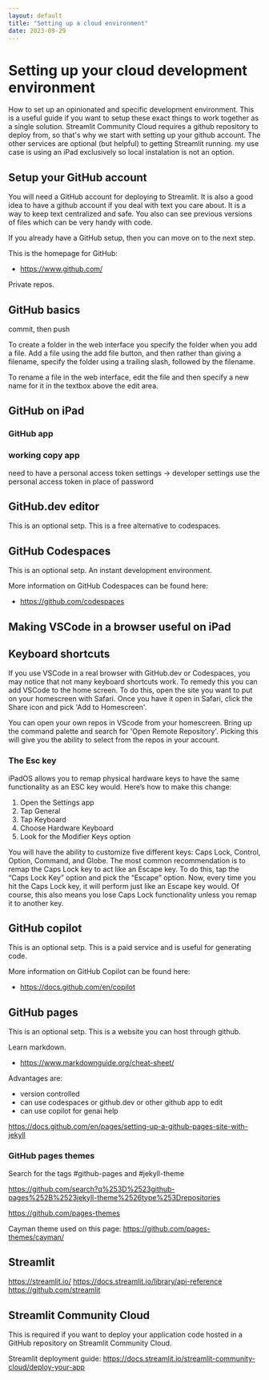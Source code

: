 ```yaml
---
layout: default
title: "Setting up a cloud environment"
date: 2023-09-29
---
```


# Setting up your cloud development environment

How to set up an opinionated and specific development environment. This is a useful guide if you want to setup these exact things to work together as a single solution. Streamlit Community Cloud requires a github repository to deploy from, so that's why we start with setting up your github account. The other services are optional (but helpful) to getting Streamlit running. my use case is using an iPad exclusively so local instalation is not an option.

## Setup your GitHub account

You will need a GitHub account for deploying to Streamlit. It is also a good idea to have a github account if you deal with text you care about. It is a way to keep text centralized and safe. You also can see previous versions of files which can be very handy with code.

If you already have a GitHub setup, then you can move on to the next step.

This is the homepage for GitHub:
- <https://www.github.com/>

Private repos.

## GitHub basics

commit, then push

To create a folder in the web interface you specify the folder when you add a file. Add a file using the add file button, and then rather than giving a filename, specify the folder using a trailing slash, followed by the filename.

To rename a file in the web interface, edit the file and then specify a new name for it in the textbox above the edit area.

## GitHub on iPad

### GitHub app

### working copy app

need to have a personal access token
settings -> developer settings
use the personal access token in place of password


## GitHub.dev editor

This is an optional setp.
This is a free alternative to codespaces.

## GitHub Codespaces

This is an optional setp.
An instant development environment.

More information on GitHub Codespaces can be found here:
- <https://github.com/codespaces>

## Making VSCode in a browser useful on iPad

## Keyboard shortcuts

If you use VSCode in a real browser with GitHub.dev or Codespaces, you may notice that not many keyboard shortcuts work. To remedy this you can add VSCode to the home screen. To do this, open the site you want to put on your homescreen with Safari. Once you have it open in Safari, click the Share icon and pick 'Add to Homescreen'.

You can open your own repos in VScode from your homescreen. Bring up the command palette and search for 'Open Remote Repository'. Picking this will give you the ability to select from the repos in your account.

### The Esc key

iPadOS allows you to remap physical hardware keys to have the same functionality as an ESC key would. Here’s how to make this change:
1. Open the Settings app
1. Tap General
1. Tap Keyboard
1. Choose Hardware Keyboard
1. Look for the Modifier Keys option

You will have the ability to customize five different keys: Caps Lock, Control, Option, Command, and Globe. The most common recommendation is to remap the Caps Lock key to act like an Escape key.  To do this, tap the “Caps Lock Key” option and pick the “Escape” option. Now, every time you hit the Caps Lock key, it will perform just like an Escape key would. Of course, this also means you lose Caps Lock functionality unless you remap it to another key.

## GitHub copilot

This is an optional setp.
This is a paid service and is useful for generating code.

More information on GitHub Copilot can be found here:
- <https://docs.github.com/en/copilot>

## GitHub pages

This is an optional setp.
This is a website you can host through github.

Learn markdown.
- <https://www.markdownguide.org/cheat-sheet/>

Advantages are:
- version controlled
- can use codespaces or github.dev or other github app to edit
- can use copilot for genai help

<https://docs.github.com/en/pages/setting-up-a-github-pages-site-with-jekyll>

### GitHub pages themes

Search for the tags #github-pages and #jekyll-theme

<https://github.com/search?q%253D%2523github-pages%252B%2523jekyll-theme%2526type%253Drepositories>

<https://github.com/pages-themes>

Cayman theme used on this page: <https://github.com/pages-themes/cayman/>

## Streamlit

<https://streamlit.io/>
<https://docs.streamlit.io/library/api-reference>
<https://github.com/streamlit>

## Streamlit Community Cloud

This is required if you want to deploy your application code hosted in a GitHub repository on Streamlit Community Cloud.

Streamlit deployment guide: <https://docs.streamlit.io/streamlit-community-cloud/deploy-your-app>
